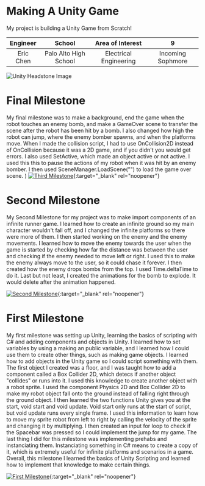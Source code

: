 ﻿# Making A Unity Game
My project is building a Unity Game from Scratch!

| **Engineer** | **School** | **Area of Interest** | **9** |
|:--:|:--:|:--:|:--:|
| Eric Chen | Palo Alto High School | Electrical Engineering | Incoming Sophmore

![Unity Headstone Image](![image](https://user-images.githubusercontent.com/86121473/124307773-266acc80-db1d-11eb-8529-6e4a14a3b4b2.png))
  
# Final Milestone
My final milestone was to make a background, end the game when the robot touches an enemy bomb, and make a GameOver scene to transfer the scene after the robot has been hit by a bomb. I also changed how high the robot can jump, where the enemy bomber spawns, and when the platforms move. When I made the collision script, I had to use OnCollision2D instead of OnCollision because it was a 2D game, and if you didn't you would get errors. I also used SetActive, which made an object active or not active. I used this this to pause the actions of my robot when it was hit by an enemy bomber. I then used SceneManager.LoadScene("") to load the game over scene.
)
[![Third Milestone](https://res.cloudinary.com/marcomontalbano/image/upload/v1625245196/video_to_markdown/images/youtube--HgCicNDgtKA-c05b58ac6eb4c4700831b2b3070cd403.jpg)](https://youtu.be/HgCicNDgtKA "Third Milestone"){:target="_blank" rel="noopener"}

# Second Milestone
My Second Milestone for my project was to make import components of an infinite runner game. I learned how to create an infinite ground so my main character wouldn't fall off, and I changed the infinite platforms so there were more of them. I then started working on the enemy and the enemy movements. I learned how to move the enemy towards the user when the game is started by checking how far the distance was between the user and checking if the enemy needed to move left or right. I used this to make the enemy always move to the user, so it could chase it forever. I then created how the enemy drops bombs from the top. I used Time.deltaTime to do it. Last but not least, I created the animations for the bomb to explode. It would delete after the animation happened.

[![Second Milestone](https://res.cloudinary.com/marcomontalbano/image/upload/v1625245021/video_to_markdown/images/youtube--PpinHj2AXRA-c05b58ac6eb4c4700831b2b3070cd403.jpg)](https://youtu.be/PpinHj2AXRA "Second Milestone"){:target="_blank" rel="noopener"}
# First Milestone
  
My first milestone was setting up Unity, learning the basics of scripting with C# and adding components and objects in Unity. I learned how to set variables by using a making an public variable, and I learned how I could use them to create other things, such as making game objects. I learned how to add objects in the Unity game so I could script something with them. The first object I created was a floor, and I was taught how to add a component called a Box Collider 2D, which detecs if another object "collides" or runs into it. I used this knowledge to create another object with a robot sprite. I used the component Physics 2D and Box Collider 2D to make my robot object fall onto the ground instead of falling right through the ground object. I then learned the two functions Unity gives you at the start, void start and void update. Void start only runs at the start of script, but void update runs every single frame. I used this information to learn how to move my sprite robot from left to right by calling the velocity of the sprite and changing it by multiplying. I then created an input for loop to check if the Spacebar was pressed so I could implement the jump for my game. The last thing I did for this milestone was implementing prehabs and instanciating them. Instanciating something in C# means to create a copy of it, which is extremely useful for infinite platforms and scenarios in a game. Overall, this milestone I learned the basics of Unity Scripting and learned how to implement that knowledge to make certain things.


[![First Milestone](https://res.cloudinary.com/marcomontalbano/image/upload/v1625244288/video_to_markdown/images/youtube--24N3mv7mrO8-c05b58ac6eb4c4700831b2b3070cd403.jpg)](https://youtu.be/24N3mv7mrO8 "First Milestone"){:target="_blank" rel="noopener"}

